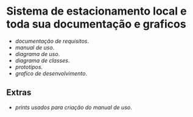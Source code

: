# Sistema de estacionamento local e toda sua documentação e graficos
- _documentação de requisitos_.
- _manual de uso_.
- _diagrama de uso_.
- _diagrama de classes_.
- _prototipos_.
- _grafico de desenvolvimento_.
## Extras
- _prints usados para criação do manual de uso_.
